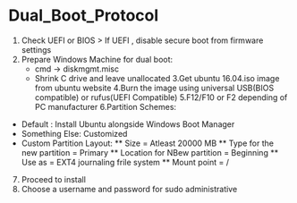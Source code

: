# Dual_Boot_Protocol
1. Check UEFI or BIOS > If UEFI , disable secure boot from firmware settings
2. Prepare Windows Machine for dual boot: 
   * cmd -> diskmgmt.misc
   * Shrink C drive and leave unallocated
3.Get ubuntu 16.04.iso image from ubuntu website
4.Burn the image using universal USB(BIOS compatible) or rufus(UEFI Compatible)
5.F12/F10 or F2 depending of PC manufacturer
6.Partition Schemes: 
* Default : Install Ubuntu alongside Windows Boot Manager
* Something Else: Customized
* Custom Partition Layout: 
  ** Size = Atleast 20000 MB
  ** Type for the new partition = Primary
  ** Location for NBew partition = Beginning
  ** Use as = EXT4 journaling frile system
  ** Mount point = /
7. Proceed to install
8. Choose a username and password for sudo administrative
